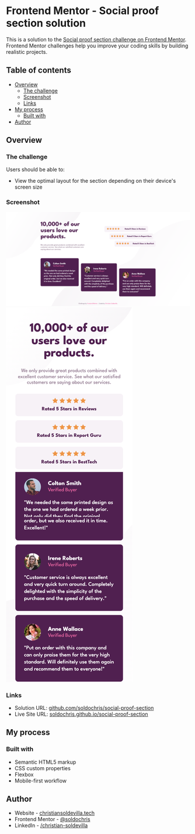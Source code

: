 # Frontend Mentor - Social proof section solution

This is a solution to the [Social proof section challenge on Frontend Mentor](https://www.frontendmentor.io/challenges/social-proof-section-6e0qTv_bA). Frontend Mentor challenges help you improve your coding skills by building realistic projects. 

## Table of contents

- [Overview](#overview)
  - [The challenge](#the-challenge)
  - [Screenshot](#screenshot)
  - [Links](#links)
- [My process](#my-process)
  - [Built with](#built-with)
- [Author](#author)

## Overview

### The challenge

Users should be able to:

- View the optimal layout for the section depending on their device's screen size

### Screenshot

![Desktop Screenshot](./desktop.png)
![Mobile Screenshot](./mobile.png)

### Links

- Solution URL: [github.com/soldochris/social-proof-section](https://github.com/soldochris/social-proof-section)
- Live Site URL: [soldochris.github.io/social-proof-section](https://soldochris.github.io/social-proof-section/)

## My process

### Built with

- Semantic HTML5 markup
- CSS custom properties
- Flexbox
- Mobile-first workflow

## Author

- Website - [christiansoldevilla.tech](https://christiansoldevilla.tech/?i=1)
- Frontend Mentor - [@soldochris](https://www.frontendmentor.io/profile/soldochris)
- LinkedIn - [/christian-soldevilla](https://www.linkedin.com/in/christian-soldevilla/)